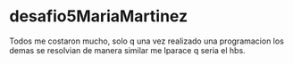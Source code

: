 # desafio5MariaMartinez

Todos me costaron mucho, solo q una vez realizado una programacion los demas se resolvian de manera similar me lparace q seria el hbs.
